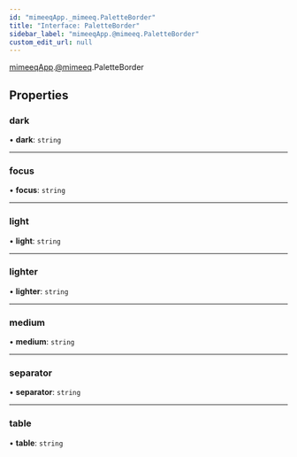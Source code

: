 ```yaml
---
id: "mimeeqApp._mimeeq.PaletteBorder"
title: "Interface: PaletteBorder"
sidebar_label: "mimeeqApp.@mimeeq.PaletteBorder"
custom_edit_url: null
---
```


[mimeeqApp](../modules/mimeeqApp.md).[@mimeeq](../namespaces/mimeeqApp._mimeeq.md).PaletteBorder

## Properties

### dark

• **dark**: `string`

___

### focus

• **focus**: `string`

___

### light

• **light**: `string`

___

### lighter

• **lighter**: `string`

___

### medium

• **medium**: `string`

___

### separator

• **separator**: `string`

___

### table

• **table**: `string`
